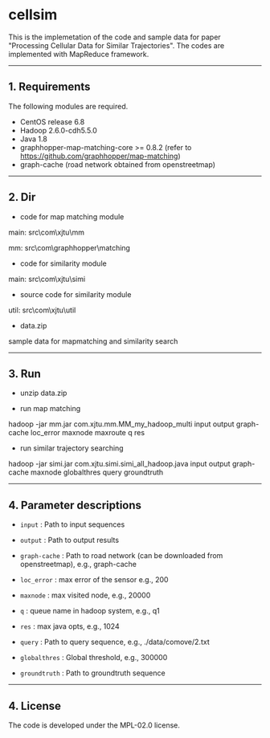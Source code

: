 # cellsim
This is the implemetation of the code and sample data for paper "Processing Cellular Data for Similar Trajectories". The codes are implemented with MapReduce framework.

---

## 1. Requirements
The following modules are required.

* CentOS release 6.8
* Hadoop 2.6.0-cdh5.5.0
* Java 1.8 
* graphhopper-map-matching-core >= 0.8.2 (refer to https://github.com/graphhopper/map-matching)
* graph-cache (road network obtained from openstreetmap)
---

## 2. Dir
* code for map matching module

main: src\com\xjtu\mm 

mm: src\com\graphhopper\matching

* code for similarity module

main: src\com\xjtu\simi

* source code for similarity module

util: src\com\xjtu\util

* data.zip

sample data for mapmatching and similarity search

---
## 3. Run
* unzip data.zip

* run map matching

hadoop -jar mm.jar com.xjtu.mm.MM_my_hadoop_multi input output graph-cache loc_error maxnode maxroute q res

* run similar trajectory searching

hadoop -jar simi.jar com.xjtu.simi.simi_all_hadoop.java input output graph-cache maxnode globalthres query groundtruth

---
## 4. Parameter descriptions
* `input` : Path to input sequences

* `output` : Path to output results

* `graph-cache` : Path to road network (can be downloaded from openstreetmap), e.g., graph-cache

* `loc_error` : max error of the sensor e.g., 200

* `maxnode` : max visited node, e.g., 20000

* `q` : queue name in hadoop system, e.g., q1

* `res` : max java opts, e.g., 1024

* `query` : Path to query sequence, e.g., ./data/comove/2.txt

* `globalthres` : Global threshold, e.g., 300000

* `groundtruth` : Path to groundtruth sequence

---
## 4. License
The code is developed under the MPL-02.0 license.
